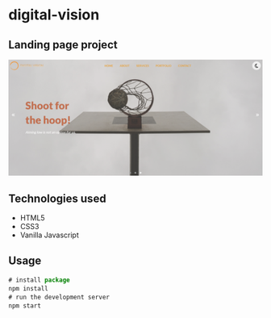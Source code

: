 # digital-vision

## Landing page project

![landing page](https://raw.githubusercontent.com/nghiapham27/my-portfolio/main/public/images/digital-vision.png)

## Technologies used

- HTML5
- CSS3
- Vanilla Javascript

## Usage

```javascript
# install package
npm install
# run the development server
npm start
```
